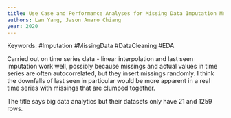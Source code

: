 ```yaml
---
title: Use Case and Performance Analyses for Missing Data Imputation Methods in Big Data Analytics
authors: Lan Yang, Jason Amaro Chiang
year: 2020
---
```


Keywords: #Imputation #MissingData #DataCleaning #EDA 

Carried out on time series data - linear interpolation and last seen imputation work well, possibly because missings and actual values in time series are often autocorrelated, but they insert missings randomly. I think the downfalls of last seen in particular would be more apparent in a real time series with missings that are clumped together.

The title says big data analytics but their datasets only have 21 and 1259 rows.